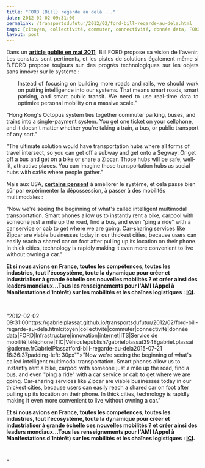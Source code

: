 ```yaml
---
title: "FORD (Bill) regarde au delà ..."
date: 2012-02-02 09:31:00
permalink: /transportsdufutur/2012/02/ford-bill-regarde-au-dela.html
tags: [citoyen, collectivité, commuter, connectivité, donnée data, FORD, Infrastructure, innovation, internet, ITS, Service de mobilité, téléphone, TIC, Véhicule]
layout: post
---
```


<p style="text-align: justify">Dans un <a href="http://management.fortune.cnn.com/2011/05/17/bill-ford-looks-ahead/" target="_blank"><strong>article publié en mai 2011</strong></a>, Bill FORD propose sa vision de l'avenir. Les constats sont pertinents, et les pistes de solutions également même si B.FORD propose toujours sur des progrès technologiques sur les objets sans innover sur le système :</p> <p style="padding-left: 30px;text-align: justify">Instead of focusing on building more roads and rails, we should work on  putting intelligence into our systems. That means smart roads, smart  parking, and smart public transit. We need to use real-time data to  optimize personal mobility on a massive scale."</p> <p style=""padding-left: 30pxtext-align: justify"">"Hong Kong's Octopus system ties together commuter parking, buses, and  trains into a single-payment system. You get one ticket on your  cellphone, and it doesn't matter whether you're taking a train, a bus,  or public transport of any sort."</p> <p style=""padding-left: 30pxtext-align: justify"">"The ultimate solution would have transportation hubs where all forms of  travel intersect, so you can get off a subway and get onto a Segway. Or  get off a bus and get on a bike or share a Zipcar. Those hubs will be  safe, well-lit, attractive places. You can imagine those transportation  hubs as social hubs with cafés where people gather."</p> <p style=""text-align: justify"">Mais aux USA, <a href=""http://www.technologyreview.com/business/39579/?p1=BI"" target=""_blank""><strong>certains pensent</strong></a> à améliorer le système, et cela passe bien sûr par expérimenter la dépossession, à passer à des mobilités multimodales :</p> <p style=""text-align: justifypadding-left: 30px"">"Now we're seeing the beginning of what's called intelligent multimodal transportation. Smart phones allow us to instantly rent a bike, carpool with someone just a mile up the road, find a bus, and even "ping a ride" with a car service or cab to get where we are going. Car-sharing services like Zipcar are viable businesses today in our thickest cities, because users can easily reach a shared car on foot after pulling up its location on their phone. In thick cities, technology is rapidly making it even more convenient to live without owning a car."</p> <p style=""text-align: justify""><strong>Et si nous avions en France, toutes les compétences, toutes les industries, tout l'écosystème, toute la dynamique pour créer et industrialiser à grande échelle ces nouvelles mobilités ? et créer ainsi des leaders mondiaux...Tous les renseignements pour l'AMI (Appel à Manifestations d'Intérêt) sur les mobilités et les chaînes logistiques : <a href="https://gabrielplassat.github.io/transportsdufutur/2011/12/ami-chaines-logistiques-et-mobilites-occasionnelles-des-personnes-ademe.html"" target=""_blank"">ICI</a>.<br /></strong></p> <p style=""text-align: justify""> </p>"2012-02-02 09:31:00https://gabrielplassat.github.io/transportsdufutur/2012/02/ford-bill-regarde-au-dela.htmlcitoyen|collectivité|commuter|connectivité|donnée data|FORD|Infrastructure|innovation|internet|ITS|Service de mobilité|téléphone|TIC|Véhiculepublish7gabrielplassat3948gabriel.plassat@ademe.frGabrielPlassatford-bill-regarde-au-dela2015-07-21 16:36:37padding-left: 30px"">"Now we're seeing the beginning of what's called intelligent multimodal transportation. Smart phones allow us to instantly rent a bike, carpool with someone just a mile up the road, find a bus, and even "ping a ride" with a car service or cab to get where we are going. Car-sharing services like Zipcar are viable businesses today in our thickest cities, because users can easily reach a shared car on foot after pulling up its location on their phone. In thick cities, technology is rapidly making it even more convenient to live without owning a car."</p> <p style=""text-align: justify""><strong>Et si nous avions en France, toutes les compétences, toutes les industries, tout l'écosystème, toute la dynamique pour créer et industrialiser à grande échelle ces nouvelles mobilités ? et créer ainsi des leaders mondiaux...Tous les renseignements pour l'AMI (Appel à Manifestations d'Intérêt) sur les mobilités et les chaînes logistiques : <a href="https://gabrielplassat.github.io/transportsdufutur/2011/12/ami-chaines-logistiques-et-mobilites-occasionnelles-des-personnes-ademe.html"" target=""_blank"">ICI</a>.<br /></strong></p> <p style=""text-align: justify""> </p>"
